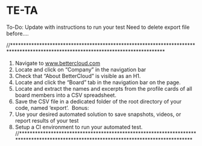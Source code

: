 # TE-TA
To-Do:
   Update with instructions to run your test
   Need to delete export file before....

//**********************************************************************************************************************************
   1. Navigate to www.bettercloud.com
   2. Locate and click on “Company” in the navigation bar
   3. Check that “About BetterCloud” is visible as an H1. 
   4. Locate and click the “Board” tab in the navigation bar on the page. 
   5. Locate and extract the names and excerpts from the profile cards of all board members into a CSV spreadsheet. 
   6. Save the CSV file in a dedicated folder of the root directory of your code, named ‘export’. 
   Bonus: 
   1. Use your desired automated solution to save snapshots, videos, or report results of your test
   2. Setup a CI environment to run your automated test.
//**************************************************************************************************************************************
